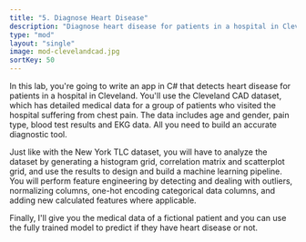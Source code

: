 ```yaml
---
title: "5. Diagnose Heart Disease"
description: "Diagnose heart disease for patients in a hospital in Cleveland"
type: "mod"
layout: "single"
image: mod-clevelandcad.jpg
sortKey: 50
---
```


In this lab, you're going to write an app in C# that detects heart disease for patients in a hospital in Cleveland. You'll use the Cleveland CAD dataset, which has detailed medical data for a group of patients who visited the hospital suffering from chest pain. The data includes age and gender, pain type, blood test results and EKG data. All you need to build an accurate diagnostic tool. 

Just like with the New York TLC dataset, you will have to analyze the dataset by generating a histogram grid, correlation matrix and scatterplot grid, and use the results to design and build a machine learning pipeline. You will perform feature engineering by detecting and dealing with outliers, normalizing columns, one-hot encoding categorical data columns, and adding new calculated features where applicable. 

Finally, I'll give you the medical data of a fictional patient and you can use the fully trained model to predict if they have heart disease or not.

